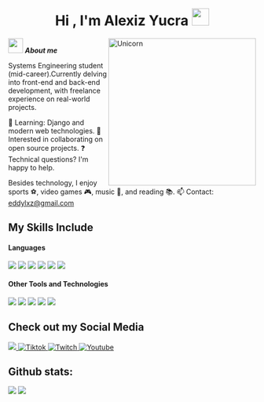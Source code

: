 <h1 align="center"><b>Hi , I'm Alexiz Yucra </b><img src="https://media.giphy.com/media/hvRJCLFzcasrR4ia7z/giphy.gif" width="35"></h1>
<!--  -->
<img align="right" width=300px alt="Unicorn" src="https://c.tenor.com/GN73MKBawZYAAAAi/busy-cute.gif" />

<img src="https://media.giphy.com/media/ObNTw8Uzwy6KQ/giphy.gif" width="30px">&nbsp;***About me***

Systems Engineering student (mid-career).Currently delving into front-end and back-end development, with freelance experience on real-world projects.

🌱 Learning: Django and modern web technologies.
🤝 Interested in collaborating on open source projects.
❓ Technical questions? I'm happy to help.

Besides technology, I enjoy sports ⚽, video games 🎮, music 🎵, and reading 📚.
📫 Contact: <a href="eddylxz@gmail.com">eddylxz@gmail.com</a>

## My Skills Include

<h4> Languages </h4>
<span> 
  <img src="https://img.shields.io/badge/HTML5-E34F26?style=for-the-badge&logo=html5&logoColor=white">
  <img src="https://img.shields.io/badge/CSS3-1572B6?style=for-the-badge&logo=css3&logoColor=white">
  <img src="https://img.shields.io/badge/JavaScript-F7DF1E?style=for-the-badge&logo=javascript&logoColor=black">
  <img src="https://img.shields.io/badge/python-3670A0?style=for-the-badge&logo=python&logoColor=ffdd54">
  <img src= "https://img.shields.io/badge/typescript-%23007ACC.svg?style=for-the-badge&logo=typescript&logoColor=white">
  <img src= "https://img.shields.io/badge/react-%2320232a.svg?style=for-the-badge&logo=react&logoColor=%2361DAFB">
   


</span>


<h4> Other Tools and Technologies </h4>
<span>
  <img src="https://img.shields.io/badge/Git-F05032?style=for-the-badge&logo=git&logoColor=white">
  <img src="https://img.shields.io/badge/jira-%230A0FFF.svg?style=for-the-badge&logo=jira&logoColor=white">
  <img src="https://img.shields.io/badge/Notion-%23000000.svg?style=for-the-badge&logo=notion&logoColor=white">
  <img src="https://img.shields.io/badge/Fedora-294172?style=for-the-badge&logo=fedora&logoColor=white">
  <img src="https://img.shields.io/badge/MySQL-00000F?style=for-the-badge&logo=mysql&logoColor=white">




</span>

## Check out my Social Media

<a href= "https://www.instagram.com/valenwerle/?hl=es">
    <img src="https://img.shields.io/badge/Instagram-%23E4405F.svg?style=for-the-badge&logo=Instagram&logoColor=white">
</a>
<a href="https://www.tiktok.com/@vapixel_" >
  <img src="https://img.shields.io/badge/TikTok-%23000000.svg?style=for-the-badge&logo=TikTok&logoColor=white" alt="Tiktok">
</a>
<a href="https://www.twitch.tv/valenwerle" >
  <img src="https://img.shields.io/badge/Twitch-9347FF?style=for-the-badge&logo=twitch&logoColor=white" alt="Twitch">
</a>
<a href="https://www.youtube.com/@ValenWerle">
  <img src="https://img.shields.io/badge/YouTube-%23FF0000.svg?style=for-the-badge&logo=YouTube&logoColor=white" alt="Youtube">
</a>

<h2>Github stats:</h2> 

[![](https://github-readme-stats.vercel.app/api?username=valentinawerle&show_icons=true&theme=tokyonight&hide_border=true&locale=en)](https://github.com/valentinawerle)
[![](https://github-readme-streak-stats.herokuapp.com/?user=valentinawerle&theme=material-palenight)](https://github.com/valentinawerle)
</div>

